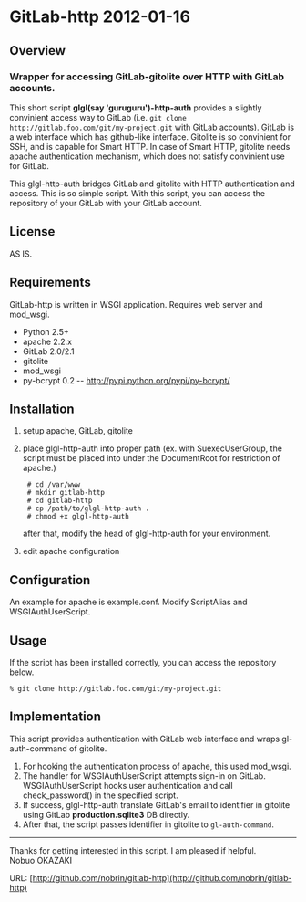 GitLab-http 2012-01-16
======================

Overview
--------
### Wrapper for accessing GitLab-gitolite over HTTP with GitLab accounts.

This short script **glgl(say 'guruguru')-http-auth** provides a slightly convinient access way to GitLab (i.e. `git clone http://gitlab.foo.com/git/my-project.git` with GitLab accounts).  [GitLab](http://gitlabhq.com/) is a web interface which has github-like interface.  Gitolite is so convinient for SSH, and is capable for Smart HTTP.  In case of Smart HTTP, gitolite needs apache authentication mechanism, which does not satisfy convinient use for GitLab.

This glgl-http-auth bridges GitLab and gitolite with HTTP authentication and access. This is so simple script.
With this script, you can access the repository of your GitLab with your GitLab account.


License
-------
AS IS.


Requirements
------------
GitLab-http is written in WSGI application.  Requires web server and mod_wsgi.

- Python 2.5+
- apache 2.2.x
- GitLab 2.0/2.1
- gitolite
- mod_wsgi
- py-bcrypt 0.2 -- http://pypi.python.org/pypi/py-bcrypt/


Installation
------------
1. setup apache, GitLab, gitolite
2. place glgl-http-auth into proper path (ex. with SuexecUserGroup, the script must be placed into under the DocumentRoot for restriction of apache.)

        # cd /var/www
        # mkdir gitlab-http
        # cd gitlab-http
        # cp /path/to/glgl-http-auth .
        # chmod +x glgl-http-auth

    after that, modify the head of glgl-http-auth for your environment.
3. edit apache configuration


Configuration
-------------
An example for apache is example.conf.
Modify ScriptAlias and WSGIAuthUserScript.


Usage
-----
If the script has been installed correctly, you can access the repository below.

    % git clone http://gitlab.foo.com/git/my-project.git


Implementation
--------------
This script provides authentication with GitLab web interface and wraps gl-auth-command of gitolite.

1. For hooking the authentication process of apache, this used mod_wsgi.
2. The handler for WSGIAuthUserScript attempts sign-in on GitLab. WSGIAuthUserScript hooks user authentication and call check_password() in the specified script.
3. If success, glgl-http-auth translate GitLab's email to identifier in gitolite using GitLab **production.sqlite3** DB directly.
4. After that, the script passes identifier in gitolite to `gl-auth-command`.


---
Thanks for getting interested in this script.  I am pleased if helpful.  
Nobuo OKAZAKI

URL: [http://github.com/nobrin/gitlab-http](http://github.com/nobrin/gitlab-http)

